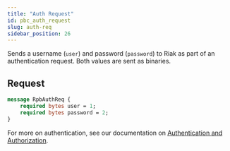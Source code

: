 ```yaml
---
title: "Auth Request"
id: pbc_auth_request
slug: auth-req
sidebar_position: 26
---
```


Sends a username (`user`) and password (`password`) to Riak as part of
an authentication request. Both values are sent as binaries.

## Request

```protobuf
message RpbAuthReq {
    required bytes user = 1;
    required bytes password = 2;
}
```

For more on authentication, see our documentation on [Authentication and Authorization](../../../using/security/basics.md).
